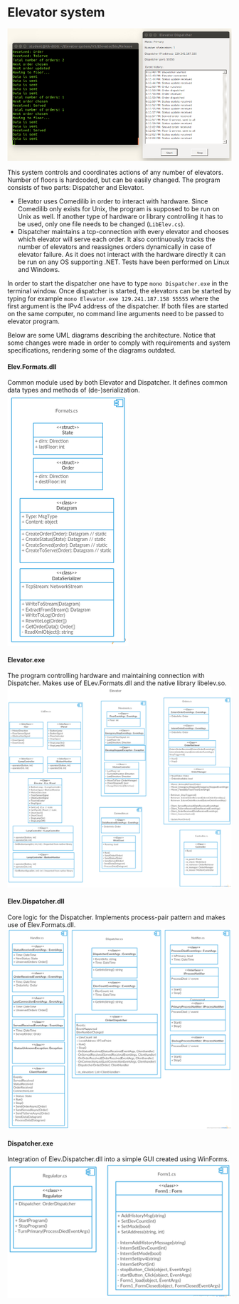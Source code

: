 # Elevator system

![Gui screenshot](https://github.com/DanglingPointer/Elevator-system/blob/master/Dispatcher_gui.png)

This system controls and coordinates actions of any number of elevators. Number of floors is hardcoded, but can be easily changed. The program consists of two parts: Dispatcher and Elevator. 
* Elevator uses Comedilib in order to interact with hardware. Since Comedilib only exists for Unix, the program is supposed to be run on Unix as well. If another type of hardware or library controlling it has to be used, only one file needs to be changed (`LibElev.cs`).
* Dispatcher maintains a tcp-connection with every elevator and chooses which elevator will serve each order. It also continuously tracks the number of elevators and reassignes orders dynamically in case of elevator failure. As it does not interact with the hardware directly it can be run on any OS supporting .NET. Tests have been performed on Linux and Windows. 

In order to start the dispatcher one have to type `mono Dispatcher.exe` in the terminal window. Once dispatcher is started, the elevators can be started by typing for example `mono Elevator.exe 129.241.187.158 55555` where the first argument is the IPv4 address of the dispatcher. If both files are started on the same computer, no command line arguments need to be passed to elevator program. 

Below are some UML diagrams describing the architecture. Notice that some changes were made in order to comply with requirements and system specifications, rendering some of the diagrams outdated.

#### Elev.Formats.dll
Common module used by both Elevator and Dispatcher. It defines common data types and methods of (de-)serialization. 
![Formats diagram](https://github.com/DanglingPointer/Elevator-system/blob/master/Formats_class_diagram.jpg)

#### Elevator.exe
The program controlling hardware and maintaining connection with Dispatcher. Makes use of ELev.Formats.dll and the native library libelev.so.
![Elevator diagram](https://github.com/DanglingPointer/Elevator-system/blob/master/Elevator_class_diagram.jpg)

#### Elev.Dispatcher.dll
Core logic for the Dispatcher. Implements process-pair pattern and makes use of Elev.Formats.dll.
![ElevDispatcher diagram](https://github.com/DanglingPointer/Elevator-system/blob/master/ElevDispatcher_class_diagram.jpg)

#### Dispatcher.exe
Integration of Elev.Dispatcher.dll into a simple GUI created using WinForms.
![Dispatcher diagram](https://github.com/DanglingPointer/Elevator-system/blob/master/Dispatcher_class_diagram.jpg)
